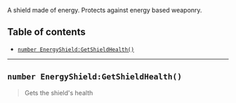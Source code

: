 A shield made of energy. Protects against energy based weaponry.

## Table of contents
* [`number EnergyShield:GetShieldHealth()`](#number-energyshieldgetshieldhealth)

___

## `number EnergyShield:GetShieldHealth()`

> Gets the shield's health